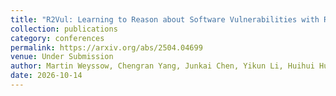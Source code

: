 ```yaml
---
title: "R2Vul: Learning to Reason about Software Vulnerabilities with Reinforcement Learning and Structured Reasoning Distillation"
collection: publications
category: conferences
permalink: https://arxiv.org/abs/2504.04699
venue: Under Submission
author: Martin Weyssow, Chengran Yang, Junkai Chen, Yikun Li, Huihui Huang, Ratnadira Widyasari, Han Wei Ang, Frank Liauw, Eng Lieh Ouh, Lwin Khin Shar, David Lo
date: 2026-10-14
---
```

